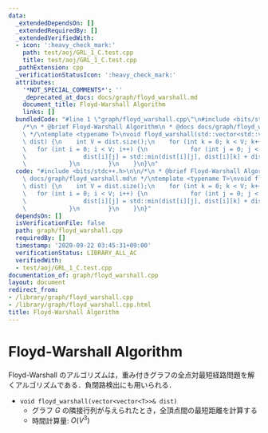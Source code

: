 ```yaml
---
data:
  _extendedDependsOn: []
  _extendedRequiredBy: []
  _extendedVerifiedWith:
  - icon: ':heavy_check_mark:'
    path: test/aoj/GRL_1_C.test.cpp
    title: test/aoj/GRL_1_C.test.cpp
  _pathExtension: cpp
  _verificationStatusIcon: ':heavy_check_mark:'
  attributes:
    '*NOT_SPECIAL_COMMENTS*': ''
    _deprecated_at_docs: docs/graph/floyd_warshall.md
    document_title: Floyd-Warshall Algorithm
    links: []
  bundledCode: "#line 1 \"graph/floyd_warshall.cpp\"\n#include <bits/stdc++.h>\n\n\
    /*\n * @brief Floyd-Warshall Algorithm\n * @docs docs/graph/floyd_warshall.md\n\
    \ */\ntemplate <typename T>\nvoid floyd_warshall(std::vector<std::vector<T>>&\
    \ dist) {\n    int V = dist.size();\n    for (int k = 0; k < V; k++) {\n     \
    \   for (int i = 0; i < V; i++) {\n            for (int j = 0; j < V; j++) {\n\
    \                dist[i][j] = std::min(dist[i][j], dist[i][k] + dist[k][j]);\n\
    \            }\n        }\n    }\n}\n"
  code: "#include <bits/stdc++.h>\n\n/*\n * @brief Floyd-Warshall Algorithm\n * @docs\
    \ docs/graph/floyd_warshall.md\n */\ntemplate <typename T>\nvoid floyd_warshall(std::vector<std::vector<T>>&\
    \ dist) {\n    int V = dist.size();\n    for (int k = 0; k < V; k++) {\n     \
    \   for (int i = 0; i < V; i++) {\n            for (int j = 0; j < V; j++) {\n\
    \                dist[i][j] = std::min(dist[i][j], dist[i][k] + dist[k][j]);\n\
    \            }\n        }\n    }\n}"
  dependsOn: []
  isVerificationFile: false
  path: graph/floyd_warshall.cpp
  requiredBy: []
  timestamp: '2020-09-22 03:45:31+09:00'
  verificationStatus: LIBRARY_ALL_AC
  verifiedWith:
  - test/aoj/GRL_1_C.test.cpp
documentation_of: graph/floyd_warshall.cpp
layout: document
redirect_from:
- /library/graph/floyd_warshall.cpp
- /library/graph/floyd_warshall.cpp.html
title: Floyd-Warshall Algorithm
---
```

# Floyd-Warshall Algorithm

Floyd-Warshall のアルゴリズムは，重み付きグラフの全点対最短経路問題を解くアルゴリズムである．負閉路検出にも用いられる．

- `void floyd_warshall(vector<vector<T>>& dist)`
    - グラフ $G$ の隣接行列が与えられたとき，全頂点間の最短距離を計算する
    - 時間計算量: $O(V^3)$